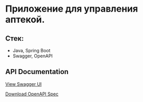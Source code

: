 # Приложение для управления аптекой.<br>

## Стек:
- Java, Spring Boot
- Swagger, OpenAPI

## API Documentation

[View Swagger UI](https://editor.swagger.io/?url=https://raw.githubusercontent.com/pan1dan/inventory-accounting-at-the-pharmacy/main/swagger.yml)

[Download OpenAPI Spec](https://raw.githubusercontent.com/pan1dan/inventory-accounting-at-the-pharmacy/main/swagger.yml)

